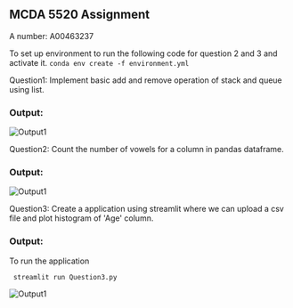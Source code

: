## MCDA 5520 Assignment 

A number: A00463237

To set up environment to run the following code for question 2 and 3 and activate it.
```conda env create -f environment.yml```

Question1: Implement basic add and remove operation of stack and queue using list. 

### Output:

![Output1](./Images/question1.png)

Question2: Count the number of vowels for a column in pandas dataframe. 

### Output:

![Output1](./Images/question2.png)

Question3: Create a application using streamlit where we can upload a csv file and plot histogram of 'Age' column. 

### Output:

To run the application 

``` streamlit run Question3.py```

![Output1](./Images/question3.png)
